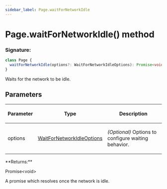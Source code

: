 ```yaml
---
sidebar_label: Page.waitForNetworkIdle
---
```


# Page.waitForNetworkIdle() method

### Signature:

```typescript
class Page {
  waitForNetworkIdle(options?: WaitForNetworkIdleOptions): Promise<void>;
}
```

Waits for the network to be idle.

## Parameters

<table><thead><tr><th>

Parameter

</th><th>

Type

</th><th>

Description

</th></tr></thead>
<tbody><tr><td>

options

</td><td>

[WaitForNetworkIdleOptions](./puppeteer.waitfornetworkidleoptions.md)

</td><td>

_(Optional)_ Options to configure waiting behavior.

</td></tr>
</tbody></table>
**Returns:**

Promise&lt;void&gt;

A promise which resolves once the network is idle.

